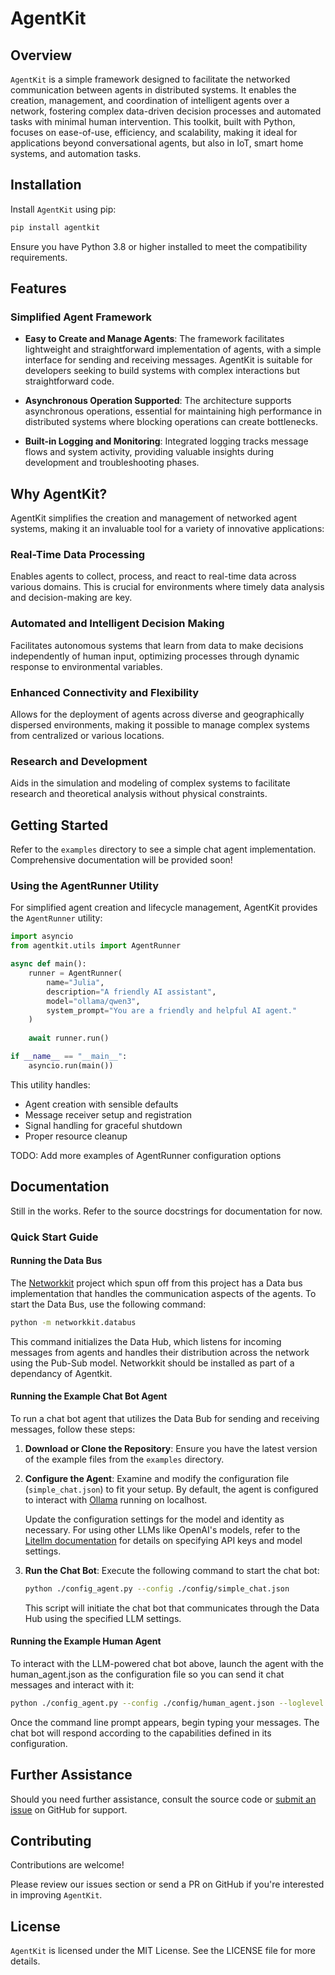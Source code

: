 # AgentKit

## Overview

`AgentKit` is a simple framework designed to facilitate the networked communication between agents in distributed systems. It enables the creation, management, and coordination of intelligent agents over a network, fostering complex data-driven decision processes and automated tasks with minimal human intervention. This toolkit, built with Python, focuses on ease-of-use, efficiency, and scalability, making it ideal for applications beyond conversational agents, but also in IoT, smart home systems, and automation tasks.

## Installation

Install `AgentKit` using pip:

```bash
pip install agentkit
```

Ensure you have Python 3.8 or higher installed to meet the compatibility requirements.

## Features

### Simplified Agent Framework

- **Easy to Create and Manage Agents**: The framework facilitates lightweight and straightforward implementation of agents, with a simple interface for sending and receiving messages. AgentKit is suitable for developers seeking to build systems with complex interactions but straightforward code.

- **Asynchronous Operation Supported**: The architecture supports asynchronous operations, essential for maintaining high performance in distributed systems where blocking operations can create bottlenecks.

- **Built-in Logging and Monitoring**: Integrated logging tracks message flows and system activity, providing valuable insights during development and troubleshooting phases.

## Why AgentKit?

AgentKit simplifies the creation and management of networked agent systems, making it an invaluable tool for a variety of innovative applications:

### Real-Time Data Processing

Enables agents to collect, process, and react to real-time data across various domains. This is crucial for environments where timely data analysis and decision-making are key.

### Automated and Intelligent Decision Making

Facilitates autonomous systems that learn from data to make decisions independently of human input, optimizing processes through dynamic response to environmental variables.

### Enhanced Connectivity and Flexibility

Allows for the deployment of agents across diverse and geographically dispersed environments, making it possible to manage complex systems from centralized or various locations.

### Research and Development

Aids in the simulation and modeling of complex systems to facilitate research and theoretical analysis without physical constraints.

## Getting Started

Refer to the `examples` directory to see a simple chat agent implementation. Comprehensive documentation will be provided soon!

### Using the AgentRunner Utility

For simplified agent creation and lifecycle management, AgentKit provides the `AgentRunner` utility:

```python
import asyncio
from agentkit.utils import AgentRunner

async def main():
    runner = AgentRunner(
        name="Julia",
        description="A friendly AI assistant",
        model="ollama/qwen3",
        system_prompt="You are a friendly and helpful AI agent."
    )
    
    await runner.run()

if __name__ == "__main__":
    asyncio.run(main())
```

This utility handles:
- Agent creation with sensible defaults
- Message receiver setup and registration
- Signal handling for graceful shutdown
- Proper resource cleanup

TODO: Add more examples of AgentRunner configuration options

## Documentation

Still in the works. Refer to the source docstrings for documentation for now.

### Quick Start Guide

#### Running the Data Bus

The [Networkkit](https://github.com/japanvik/networkkit) project which spun off from this project has a Data bus implementation that handles the communication aspects of the agents. To start the Data Bus, use the following command:

```bash
python -m networkkit.databus
```

This command initializes the Data Hub, which listens for incoming messages from agents and handles their distribution across the network using the Pub-Sub model. Networkkit should be installed as part of a dependancy of Agentkit.

#### Running the Example Chat Bot Agent

To run a chat bot agent that utilizes the Data Bub for sending and receiving messages, follow these steps:

1. **Download or Clone the Repository**:
   Ensure you have the latest version of the example files from the `examples` directory.

2. **Configure the Agent**:
   Examine and modify the configuration file (`simple_chat.json`) to fit your setup. By default, the agent is configured to interact with [Ollama](https://ollama.com/) running on localhost.

   Update the configuration settings for the model and identity as necessary. For using other LLMs like OpenAI's models, refer to the [Litellm documentation](https://docs.litellm.ai/docs/) for details on specifying API keys and model settings.

3. **Run the Chat Bot**:
   Execute the following command to start the chat bot:

   ```bash
   python ./config_agent.py --config ./config/simple_chat.json
   ```

   This script will initiate the chat bot that communicates through the Data Hub using the specified LLM settings.

#### Running the Example Human Agent

To interact with the LLM-powered chat bot above, launch the agent with the human_agent.json as the configuration file so you can send it chat messages and interact with it:

   ```bash
   python ./config_agent.py --config ./config/human_agent.json --loglevel WARN
   ```

   Once the command line prompt appears, begin typing your messages. The chat bot will respond according to the capabilities defined in its configuration.

## Further Assistance

Should you need further assistance, consult the source code or [submit an issue](https://github.com/yourusername/agentkit/issues) on GitHub for support.

## Contributing

Contributions are welcome!

 Please review our issues section or send a PR on GitHub if you're interested in improving `AgentKit`.

## License

`AgentKit` is licensed under the MIT License. See the LICENSE file for more details.
